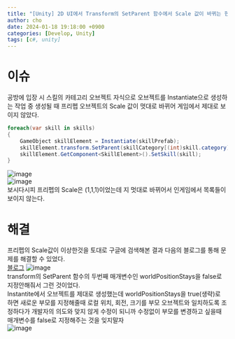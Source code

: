 ```yaml
---
title: "[Unity] 2D UI에서 Transform의 SetParent 함수에서 Scale 값이 바뀌는 현상"
author: cho
date: 2024-01-18 19:18:00 +0900
categories: [Develop, Unity]
tags: [c#, unity]
---
```


# 이슈
공방에 입장 시 스킬의 카테고리 오브젝트 자식으로 오브젝트를 Instantiate으로 생성하는 작업 중 생성될 때 프리펩 오브젝트의 Scale 값이 멋대로 바뀌어 게임에서 제대로 보이지 않았다.
```c#
foreach(var skill in skills)
{
    GameObject skillElement = Instantiate(skillPrefab);
    skillElement.transform.SetParent(skillCategory[(int)skill.category].transform); 
    skillElement.GetComponent<SkillElement>().SetSkill(skill);
}
```
![image](https://github.com/soonsoo3595/soonsoo3595.github.io/assets/86000058/7f81c142-f6a3-43c5-9ea4-5c52a3f80e4e)  
![image](https://github.com/soonsoo3595/soonsoo3595.github.io/assets/86000058/b6afdfe4-f90e-43b4-b2d1-8ce810ff54d2)  
보시다시피 프리펩의 Scale은 (1,1,1)이었는데 지 멋대로 바뀌어서 인게임에서 목록들이 보이지 않는다.  

# 해결
프리펩의 Scale값이 이상한것을 토대로 구글에 검색해본 결과 다음의 블로그를 통해 문제를 해결할 수 있었다.  
[블로그](https://playground10.tistory.com/145](https://jugung.tistory.com/53)https://jugung.tistory.com/53)  
![image](https://github.com/soonsoo3595/soonsoo3595.github.io/assets/86000058/eea52294-6194-4b76-a391-73f67b7d5419)  
transform의 SetParent 함수의 두번째 매개변수인 worldPositionStays을 false로 지정안해줘서 그런 것이었다.  
Instantite에서 오브젝트를 제대로 생성했는데 worldPositionStays을 true(생략)로 하면 새로운 부모를 지정해줄때 로컬 위치, 회전, 크기를 부모 오브젝트와 일치하도록 조정하다가 개발자의 의도와 맞지 않게 수정이 되니까 수정없이 부모를 변경하고 싶을때 매개변수를 false로 지정해주는 것을 잊지말자  
![image](https://github.com/soonsoo3595/soonsoo3595.github.io/assets/86000058/b5b89d97-18d9-4686-83a1-a7dd685c6a98)
